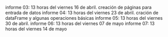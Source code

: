 

informe 03: 13 horas del viernes 16 de abril.  creación de páginas para entrada de datos
informe 04: 13 horas del viernes 23 de abril.  cración de dataFrame y algunas operaciones básicas
informe 05: 13 horas del viernes 30 de abril.
informe 06: 13 horas del viernes 07 de mayo
informe 07: 13 horas del viernes 14 de mayo




